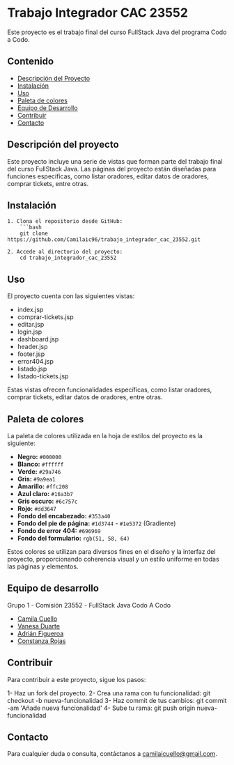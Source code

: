 # Trabajo Integrador CAC 23552

Este proyecto es el trabajo final del curso FullStack Java del programa Codo a Codo.

## Contenido

- [Descripción del Proyecto](#descripción-del-proyecto)
- [Instalación](#instalación)
- [Uso](#uso)
- [Paleta de colores](#paleta-de-colores)
- [Equipo de Desarrollo](#equipo-de-desarrollo)
- [Contribuir](#contribuir)
- [Contacto](#contacto)

## Descripción del proyecto

Este proyecto incluye una serie de vistas que forman parte del trabajo final del curso FullStack Java. Las páginas del proyecto están diseñadas para funciones específicas, como listar oradores, editar datos de oradores, comprar tickets, entre otras.

## Instalación

    1. Clona el repositorio desde GitHub:
        ```bash
        git clone https://github.com/Camilaic96/trabajo_integrador_cac_23552.git

    2. Accede al directorio del proyecto:
        cd trabajo_integrador_cac_23552

## Uso

El proyecto cuenta con las siguientes vistas:

- index.jsp
- comprar-tickets.jsp
- editar.jsp
- login.jsp
- dashboard.jsp
- header.jsp
- footer.jsp
- error404.jsp
- listado.jsp
- listado-tickets.jsp

Estas vistas ofrecen funcionalidades específicas, como listar oradores, comprar tickets, editar datos de oradores, entre otras.

## Paleta de colores

La paleta de colores utilizada en la hoja de estilos del proyecto es la siguiente:

- **Negro:** `#000000`
- **Blanco:** `#ffffff`
- **Verde:** `#29a746`
- **Gris:** `#9a9ea1`
- **Amarillo:** `#ffc208`
- **Azul claro:** `#16a3b7`
- **Gris oscuro:** `#6c757c`
- **Rojo:** `#dd3647`
- **Fondo del encabezado:** `#353a40`
- **Fondo del pie de página:** `#1d3744` - `#1e5372` (Gradiente)
- **Fondo de error 404:** `#696969`
- **Fondo del formulario:** `rgb(51, 58, 64)`

Estos colores se utilizan para diversos fines en el diseño y la interfaz del proyecto, proporcionando coherencia visual y un estilo uniforme en todas las páginas y elementos.

## Equipo de desarrollo

Grupo 1 - Comisión 23552 - FullStack Java Codo A Codo

- [Camila Cuello](https://github.com/Camilaic96)
- [Vanesa Duarte](https://github.com/VANED3232)
- [Adrián Figueroa](https://github.com/Adrian1495)
- [Constanza Rojas](https://github.com/ConstanceMR)

## Contribuir

Para contribuir a este proyecto, sigue los pasos:

1- Haz un fork del proyecto.
2- Crea una rama con tu funcionalidad: git checkout -b nueva-funcionalidad
3- Haz commit de tus cambios: git commit -am 'Añade nueva funcionalidad'
4- Sube tu rama: git push origin nueva-funcionalidad

## Contacto

Para cualquier duda o consulta, contáctanos a camilaicuello@gmail.com.
